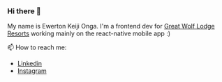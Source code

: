 ### Hi there 👋

My name is Ewerton Keiji Onga. I'm a frontend dev for [Great Wolf Lodge Resorts](https://www.greatwolf.com/) working mainly on the react-native mobile app :)

📫 How to reach me:
  - [Linkedin](https://www.linkedin.com/in/ewerton-onga-7772a9125/)
  - [Instagram](https://www.instagram.com/keijihonga/?hl=pt-br)
